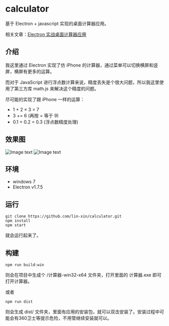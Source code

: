 # calculator
基于 Electron + javascript 实现的桌面计算器应用。

相关文章：[Electron 实战桌面计算器应用](https://github.com/lin-xin/blog/issues/22)

## 介绍
我这里通过 Electron 实现了仿 iPhone 的计算器，通过菜单可以切换横屏和竖屏，横屏有更多的运算。

而对于 JavaScript 进行浮点数计算来说，精度丢失是个很大问题，所以我这里使用了第三方库 math.js 来解决这个精度的问题。 

尽可能的实现了跟 iPhone 一样的运算：

- 1 + 2 × 3 = 7
- 3 += 6 (再按 = 等于 9)
- 0.1 + 0.2 = 0.3 (浮点数精度处理)

## 效果图
![Image text](https://github.com/lin-xin/calculator/raw/master/screenshot/calc1.jpg)
![Image text](https://github.com/lin-xin/calculator/raw/master/screenshot/calc2.jpg)

## 环境

- windows 7
- Electron v1.7.5

## 运行
```
git clone https://github.com/lin-xin/calculator.git
npm install
npm start
```
就会运行起来了。

## 构建
```
npm run build:win
```
则会在项目中生成个 /计算器-win32-x64 文件夹，打开里面的 计算器.exe 即可打开计算器。

或者
```
npm run dist
```
则会生成 dist/ 文件夹，里面有应用的安装包，就可以双击安装了。安装过程中可能会有360卫士等提示危险，不用管继续安装就可以。